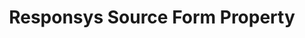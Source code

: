 ---
# -------------------------- #
#        CONTENT TYPE        #
# -------------------------- #

content-type: "api-form"
form-type: "source"
key: "source-form-properties-responsys-object"


# -------------------------- #
#        OBJECT INFO         #
# -------------------------- #

title: "Responsys Source Form Property"
api-type: "platform.responsys"
display-name: "Responsys"

source-type: "database"
docs-name: "responsys"
db-type: "responsys"

is-filesystem: true

description: ""


# -------------------------- #
#      OBJECT ATTRIBUTES     #
# -------------------------- #

uses-common-fields: false
uses-feature-fields: false

object-attributes:
  - name: "host"
    required: true
    type: "string"
    description: |
      The host address of the {{ form-property.display-name }} SFTP server. If the server is hosted by Oracle, this will likely be `files.responsys.net`.
    value: "<HOST_ADDRESS>"

  - name: "port"
    required: true
    type: "string"
    description: "The port of the SFTP server. As Stitch uses an SSH tunnel to connect to {{ form-property.display-name }}, this will likely be the default SSH port (`{{ port }}`)."
    value: "{{ port }}"

  - name: "username"
    required: true
    type: "string"
    description: "The username of the {{ integration }} database user."
    value: "<USERNAME>"

  - name: "path"
    required: true
    type: "string"
    description: "The file server path where completed {{ form-property.display-name }} export files are stored."
    value: "<PATH>"
---